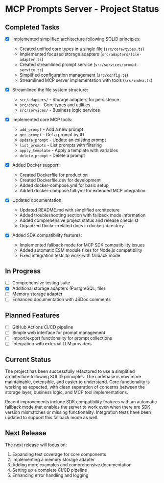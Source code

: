 # MCP Prompts Server - Project Status

## Completed Tasks

- [x] Implemented simplified architecture following SOLID principles:
  - Created unified core types in a single file (`src/core/types.ts`)
  - Implemented focused storage adapters (`src/adapters/file-adapter.ts`)
  - Created streamlined prompt service (`src/services/prompt-service.ts`)
  - Simplified configuration management (`src/config.ts`)
  - Streamlined MCP server implementation with tools (`src/index.ts`)

- [x] Streamlined the file system structure:
  - `src/adapters/` - Storage adapters for persistence
  - `src/core/` - Core types and utilities
  - `src/services/` - Business logic services

- [x] Implemented core MCP tools:
  - `add_prompt` - Add a new prompt
  - `get_prompt` - Get a prompt by ID
  - `update_prompt` - Update an existing prompt
  - `list_prompts` - List prompts with filtering
  - `apply_template` - Apply a template with variables
  - `delete_prompt` - Delete a prompt

- [x] Added Docker support:
  - Created Dockerfile for production
  - Created Dockerfile.dev for development
  - Added docker-compose.yml for basic setup
  - Added docker-compose.full.yml for extended MCP integration

- [x] Updated documentation:
  - Updated README.md with simplified architecture
  - Added troubleshooting section with fallback mode information
  - Added comprehensive project status and release checklist
  - Organized Docker-related docs in docker/ directory

- [x] Added SDK compatibility features:
  - Implemented fallback mode for MCP SDK compatibility issues
  - Added automatic ESM module fixes for Node.js compatibility
  - Fixed integration tests to work with fallback mode

## In Progress

- [ ] Comprehensive testing suite
- [x] Additional storage adapters (PostgreSQL, file)
- [ ] Memory storage adapter
- [ ] Enhanced documentation with JSDoc comments

## Planned Features

- [ ] GitHub Actions CI/CD pipeline
- [ ] Simple web interface for prompt management
- [ ] Import/export functionality for prompt collections
- [ ] Integration with external LLM providers

## Current Status

The project has been successfully refactored to use a simplified architecture following SOLID principles. The codebase is now more maintainable, extensible, and easier to understand. Core functionality is working as expected, with clean separation of concerns between the storage layer, business logic, and MCP tool implementations.

Recent improvements include SDK compatibility features with an automatic fallback mode that enables the server to work even when there are SDK version mismatches or missing functionality. Integration tests have been updated to support this fallback mode as well.

## Next Release

The next release will focus on:

1. Expanding test coverage for core components
2. Implementing a memory storage adapter
3. Adding more examples and comprehensive documentation
4. Setting up a complete CI/CD pipeline
5. Enhancing error handling and logging